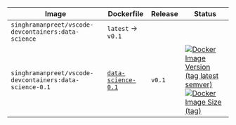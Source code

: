 Image | Dockerfile | Release | Status
----- | ---------- | ------- | ------
`singhramanpreet/vscode-devcontainers:data-science` | `latest` -> `v0.1` | 
`singhramanpreet/vscode-devcontainers:data-science-0.1` | [`data-science-0.1`](https://github.com/singh-ramanpreet/vscode-devcontainers/blob/v0.1/data-science/Dockerfile) | `v0.1` | [![Docker Image Version (tag latest semver)](https://img.shields.io/docker/v/singhramanpreet/vscode-devcontainers/data-science-0.1?logo=docker)](#) [![Docker Image Size (tag)](https://img.shields.io/docker/image-size/singhramanpreet/vscode-devcontainers/data-science-0.1?logo=docker)](#)
